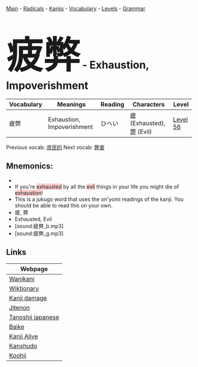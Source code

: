 <style> bigfont {font-size: 100px}</style>
[Main](../README.md) -
[Radicals](../radicals.md) -
[Kanjis](../kanjis.md) -
[Vocabulary](../vocabulary.md) -
[Levels](../levels.md) -
[Grammar](../grammar.md)
# <bigfont> 疲弊</bigfont> - Exhaustion, Impoverishment 

| Vocabulary | Meanings | Reading | Characters | Level |
| --- | --- | --- | --- | --- |
| 疲弊 | Exhaustion, Impoverishment | ひへい |  [疲](../kanjis/疲.md) (Exhausted), [弊](../kanjis/弊.md) (Evil) | [Level 56](../levels/wk_level56.md) |

Previous vocab: [庶民的](庶民的.md) Next vocab: [弊害](弊害.md) 

## Mnemonics:

* 
* If you're <span style="background-color:#ffcccb"> exhausted</span> by all the <span style="background-color:#ffcccb"> evil</span> things in your life you might die of <span style="background-color:#ffcccb"> exhaustion</span>!
* This is a jukugo word that uses the on'yomi readings of the kanji. You should be able to read this on your own.
* 疲, 弊
* Exhausted, Evil
* [sound:疲弊_b.mp3]
* [sound:疲弊_g.mp3]


## Links 

| Webpage |
| --- |
| [Wanikani          ](https://www.wanikani.com/kanji/疲弊) |
| [Wiktionary        ](https://en.wiktionary.org/wiki/疲弊) |
| [Kanji damage      ](http://www.kanjidamage.com/kanji/search?utf8=✓&q=疲弊) |
| [Jitenon           ](https://jitenon.com/kanji/疲弊) |
| [Tanoshii japanese ](https://www.tanoshiijapanese.com/dictionary/kanji.cfm?k=疲弊) |
| [Baike             ](https://baike.baidu.com/item/疲弊) |
| [Kanji Alive       ](https://app.kanjialive.com/疲弊) |
| [Kanshudo          ](https://www.kanshudo.com/searchmn?q=疲弊) |
| [Koohii            ](https://kanji.koohii.com/study/kanji/疲弊) |
